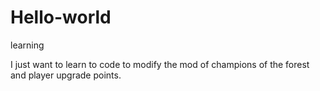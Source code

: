# Hello-world
learning

I just want to learn to code to modify the mod of champions of the forest and player upgrade points.
